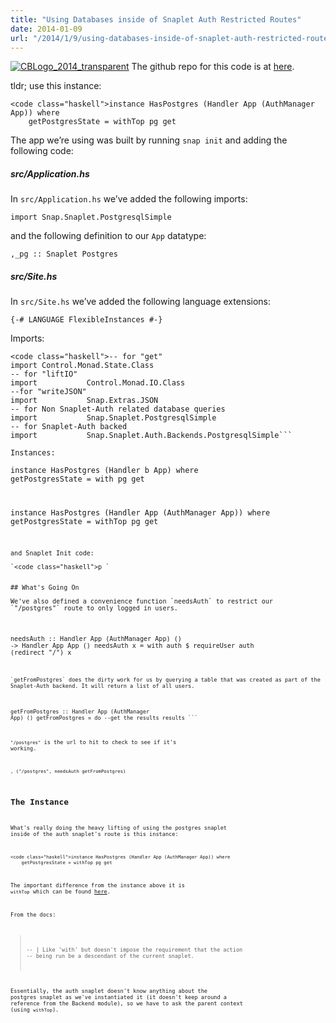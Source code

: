 ```yaml
---
title: "Using Databases inside of Snaplet Auth Restricted Routes"
date: 2014-01-09
url: "/2014/1/9/using-databases-inside-of-snaplet-auth-restricted-routes/"
---
```


[![CBLogo_2014_transparent](http://res.cloudinary.com/diqzbm8lz/image/upload/h_300,w_300/v1428611521/CBLogo_2014_transparent_swcmig.png)](http://res.cloudinary.com/diqzbm8lz/image/upload/v1428611521/CBLogo_2014_transparent_swcmig.png)
The github repo for this code is at [here](https://github.com/ChristopherBiscardi/Snap-Databased-within-Auth-Snaplet-Example).

tldr; use this instance:

```
<code class="haskell">instance HasPostgres (Handler App (AuthManager App)) where
    getPostgresState = withTop pg get
```

The app we’re using was built by running `snap init` and adding the following code:

##### src/Application.hs

In `src/Application.hs` we’ve added the following imports:

`import Snap.Snaplet.PostgresqlSimple`

and the following definition to our `App` datatype:

`,_pg :: Snaplet Postgres`

##### src/Site.hs

In `src/Site.hs` we’ve added the following language extensions:

`{-# LANGUAGE FlexibleInstances #-}`

Imports:

````
<code class="haskell">-- for "get"
import Control.Monad.State.Class
-- for "liftIO"
import           Control.Monad.IO.Class
--for "writeJSON"
import           Snap.Extras.JSON
-- for Non Snaplet-Auth related database queries
import           Snap.Snaplet.PostgresqlSimple
-- for Snaplet-Auth backed
import           Snap.Snaplet.Auth.Backends.PostgresqlSimple```

Instances:
````

<code class="haskell">instance HasPostgres (Handler b App) where
getPostgresState = with pg get

instance HasPostgres (Handler App (AuthManager App)) where
getPostgresState = withTop pg get

```
and Snaplet Init code:

`<code class="haskell">p `


## What's Going On

We've also defined a convenience function `needsAuth` to restrict our `"/postgres"` route to only logged in users.
```

<code class="haskell">needsAuth :: Handler App (AuthManager App) () -> Handler App App ()
needsAuth x = with auth $ requireUser auth (redirect "/") x

```
`getFromPostgres` does the dirty work for us by querying a table that was created as part of the Snaplet-Auth backend. It will return a list of all users.
```

<code class="haskell">getFromPostgres :: Handler App (AuthManager App) ()
getFromPostgres = do
--get the results
results ```

`"/postgres"` is the url to hit to check to see if it's working.

`, ("/postgres", needsAuth getFromPostgres)`

## The Instance

What's really doing the heavy lifting of using the postgres snaplet inside of the auth snaplet's route is this instance:

```
<code class="haskell">instance HasPostgres (Handler App (AuthManager App)) where
    getPostgresState = withTop pg get
```

The important difference from the instance above it is `withTop` which can be found [here](http://hackage.haskell.org/package/snap-0.6.0.2/docs/Snap-Snaplet.html).

From the docs:

> -- | Like 'with' but doesn't impose the requirement that the action
> -- being run be a descendant of the current snaplet.

Essentially, the auth snaplet doesn't know anything about the postgres snaplet as we've instantiated it (it doesn't keep around a reference from the Backend module), so we have to ask the parent context (using `withTop`).
